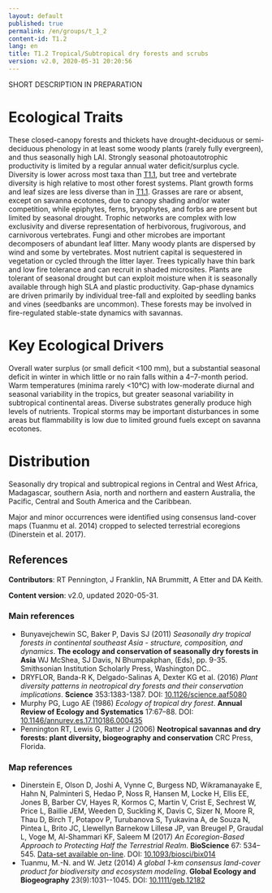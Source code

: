 ```yaml
---
layout: default
published: true
permalink: /en/groups/t_1_2
content-id: T1.2
lang: en
title: T1.2 Tropical/Subtropical dry forests and scrubs
version: v2.0, 2020-05-31 20:20:56
---
```


SHORT DESCRIPTION IN PREPARATION

# Ecological Traits
 
These closed-canopy forests and thickets have drought-deciduous or semi-deciduous phenology in at least some woody plants (rarely fully evergreen), and thus seasonally high LAI. Strongly seasonal photoautotrophic productivity is limited by a regular annual water deficit/surplus cycle. Diversity is lower across most taxa than [T1.1](/explore/groups/T1.1), but tree and vertebrate diversity is high relative to most other forest systems. Plant growth forms and leaf sizes are less diverse than in [T1.1](/explore/groups/T1.1). Grasses are rare or absent, except on savanna ecotones, due to canopy shading and/or water competition, while epiphytes, ferns, bryophytes, and forbs are present but limited by seasonal drought. Trophic networks are complex with low exclusivity and diverse representation of herbivorous, frugivorous, and carnivorous vertebrates. Fungi and other microbes are important decomposers of abundant leaf litter. Many woody plants are dispersed by wind and some by vertebrates. Most nutrient capital is sequestered in vegetation or cycled through the litter layer. Trees typically have thin bark and low fire tolerance and can recruit in shaded microsites. Plants are tolerant of seasonal drought but can exploit moisture when it is seasonally available through high SLA and plastic productivity. Gap-phase dynamics are driven primarily by individual tree-fall and exploited by seedling banks and vines (seedbanks are uncommon). These forests may be involved in fire-regulated stable-state dynamics with savannas.
 
# Key Ecological Drivers
 
Overall water surplus (or small deficit <100 mm), but a substantial seasonal deficit in winter in which little or no rain falls within a 4–7-month period. Warm temperatures (minima rarely <10°C) with low-moderate diurnal and seasonal variability in the tropics, but greater seasonal variability in subtropical continental areas. Diverse substrates generally produce high levels of nutrients. Tropical storms may be important disturbances in some areas but flammability is low due to limited ground fuels except on savanna ecotones. 
 
# Distribution
 
Seasonally dry tropical and subtropical regions in Central and West Africa, Madagascar, southern Asia, north and northern and eastern Australia, the Pacific, Central and South America and the Caribbean.

Major and minor occurrences were identified using consensus land-cover maps (Tuanmu et al. 2014) cropped to selected terrestrial ecoregions (Dinerstein et al. 2017).

## References

**Contributors**: RT Pennington, J Franklin, NA Brummitt, A Etter and DA Keith.

**Content version**: v2.0, updated 2020-05-31.

### Main references
* Bunyavejchewin SC, Baker P, Davis SJ  (2011) *Seasonally dry tropical forests in continental southeast Asia - structure, composition, and dynamics*. **The ecology and conservation of seasonally dry forests in Asia** WJ McShea, SJ Davis, N Bhumpakphan, (Eds), pp. 9-35. Smithsonian Institution Scholarly Press, Washington DC..
* DRYFLOR, Banda-R K, Delgado-Salinas A, Dexter KG et al.  (2016) *Plant diversity patterns in neotropical dry forests and their conservation implications*. **Science** 353:1383-1387. DOI: [10.1126/science.aaf5080](http://doi.org/10.1126/science.aaf5080)
* Murphy PG, Lugo AE  (1986) *Ecology of tropical dry forest*. **Annual Review of Ecology and Systematics** 17:67–88. DOI: [10.1146/annurev.es.17.110186.000435](http://doi.org/10.1146/annurev.es.17.110186.000435)
* Pennington RT, Lewis G, Ratter J  (2006) **Neotropical savannas and dry forests: plant diversity, biogeography and conservation** CRC Press, Florida.

### Map references
* Dinerstein E, Olson D, Joshi A, Vynne C, Burgess ND, Wikramanayake E, Hahn N, Palminteri S, Hedao P, Noss R, Hansen M, Locke H, Ellis EE, Jones B, Barber CV, Hayes R, Kormos C, Martin V, Crist E, Sechrest W, Price L, Baillie JEM, Weeden D, Suckling K, Davis C, Sizer N, Moore R, Thau D, Birch T, Potapov P, Turubanova S, Tyukavina A, de Souza N, Pintea L, Brito JC, Llewellyn Barnekow Lillesø JP, van Breugel P, Graudal L, Voge M, Al-Shammari KF, Saleem M  (2017) *An Ecoregion-Based Approach to Protecting Half the Terrestrial Realm*. **BioScience** 67: 534–545. [Data-set available on-line](https://ecoregions2017.appspot.com/). DOI: [10.1093/biosci/bix014](http://doi.org/10.1093/biosci/bix014)
* Tuanmu, M.-N. and W. Jetz (2014) *A global 1-km consensus land-cover product for biodiversity and ecosystem modeling*. **Global Ecology and Biogeography** 23(9):1031--1045. DOI: [10.1111/geb.12182](http://doi.org/10.1111/geb.12182)


